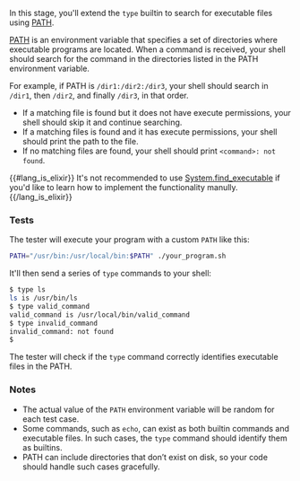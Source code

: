 In this stage, you'll extend the `type` builtin to search for executable files using [PATH](https://en.wikipedia.org/wiki/PATH_(variable)).

[PATH](https://en.wikipedia.org/wiki/PATH_(variable)) is an environment variable that specifies a set of directories where executable programs are located. When a command is received, your shell should search for the command in the directories listed in the PATH environment variable.

For example, if PATH is `/dir1:/dir2:/dir3`, your shell should search in `/dir1`, then `/dir2`, and finally `/dir3`, in that order.

- If a matching file is found but it does not have execute permissions, your shell should skip it and continue searching. 
- If a matching files is found and it has execute permissions, your shell should print the path to the file. 
- If no matching files are found, your shell should print `<command>: not found`.

{{#lang_is_elixir}}
It's not recommended to use [System.find_executable](https://hexdocs.pm/elixir/1.18.4/System.html#find_executable/1) if you'd like to learn how to implement the functionality manully.
{{/lang_is_elixir}}

### Tests

The tester will execute your program with a custom `PATH` like this:

```bash
PATH="/usr/bin:/usr/local/bin:$PATH" ./your_program.sh
```

It'll then send a series of `type` commands to your shell:

```bash
$ type ls
ls is /usr/bin/ls
$ type valid_command
valid_command is /usr/local/bin/valid_command
$ type invalid_command
invalid_command: not found
$
```

The tester will check if the `type` command correctly identifies executable files in the PATH.

### Notes

- The actual value of the `PATH` environment variable will be random for each test case.
- Some commands, such as `echo`, can exist as both builtin commands and executable files. In such cases, the `type` command should identify them as builtins.
- PATH can include directories that don’t exist on disk, so your code should handle such cases gracefully.